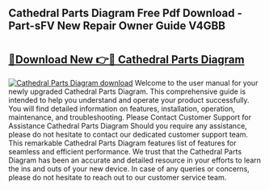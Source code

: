 ## Cathedral Parts Diagram Free Pdf Download - Part-sFV New Repair Owner Guide V4GBB

# <h2><a href="http://dfocrq8.blite.top/?on=Cathedral+Parts+Diagram">🔗Download New 👉🔴 Cathedral Parts Diagram</a></h2>

[![Cathedral Parts Diagram download](https://i.imgur.com/lujVjoI.png)](http://dfocrq8.blite.top/?on=Cathedral+Parts+Diagram)
Welcome to the user manual for your newly upgraded Cathedral Parts Diagram. This comprehensive guide is intended to help you understand and operate your product successfully. You will find detailed information on features, installation, operation, maintenance, and troubleshooting. Please Contact Customer Support for Assistance Cathedral Parts Diagram Should you require any assistance, please do not hesitate to contact our dedicated customer support team. This remarkable Cathedral Parts Diagram features list of features for seamless and efficient performance. We trust that the Cathedral Parts Diagram has been an accurate and detailed resource in your efforts to learn the ins and outs of your new device. In case of any queries or concerns, please do not hesitate to reach out to our customer service team.
